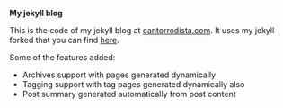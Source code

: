 **My jekyll blog**

This is the code of my jekyll blog at [cantorrodista.com](http://cantorrodista.com). It uses my jekyll forked that you can find [here](http://github.com/cantorrodista/jekyll).

Some of the features added:

- Archives support with pages generated dynamically
- Tagging support with tag pages generated dynamically also
- Post summary generated automatically from post content

